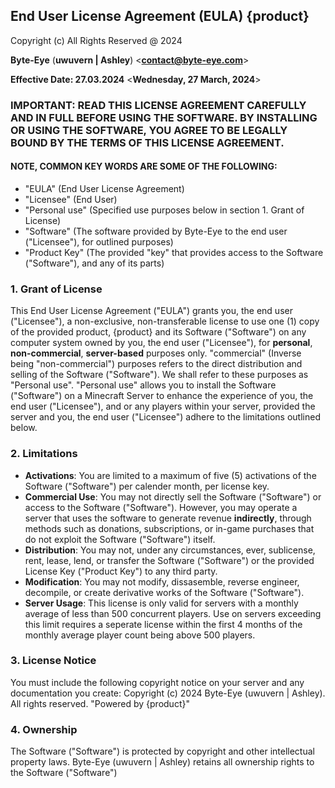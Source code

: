 ## End User License Agreement (EULA) {product}

Copyright (c) All Rights Reserved @ 2024

**Byte-Eye** (**uwuvern | Ashley**) <**contact@byte-eye.com**> 

**Effective Date: 27.03.2024** <**Wednesday, 27 March, 2024**>

### IMPORTANT: READ THIS LICENSE AGREEMENT CAREFULLY AND IN FULL BEFORE USING THE SOFTWARE. BY INSTALLING OR USING THE SOFTWARE, YOU AGREE TO BE LEGALLY BOUND BY THE TERMS OF THIS LICENSE AGREEMENT.

#### NOTE, COMMON KEY WORDS ARE SOME OF THE FOLLOWING:
- "EULA"         (End User License Agreement)
- "Licensee"     (End User)
- "Personal use" (Specified use purposes below in section 1. Grant of License)
- "Software"     (The software provided by Byte-Eye to the end user ("Licensee"), for outlined purposes)
- "Product Key"  (The provided "key" that provides access to the Software ("Software"), and any of its parts)

### 1. Grant of License
This End User License Agreement ("EULA") grants you, the end user ("Licensee"), a non-exclusive, non-transferable license to use one (1) copy of the provided product, {product} and its Software ("Software") on any computer system owned by you, the end user ("Licensee"), for **personal**, **non-commercial**, **server-based** purposes only. "commercial" (Inverse being "non-commercial") purposes refers to the direct distribution and selling of the Software ("Software"). We shall refer to these purposes as "Personal use". "Personal use" allows you to install the Software ("Software") on a Minecraft Server to enhance the experience of you, the end user ("Licensee"), and or any players within your server, provided the server and you, the end user ("Licensee") adhere to the limitations outlined below.

### 2. Limitations
* **Activations**: You are limited to a maximum of five (5) activations of the Software ("Software") per calender month, per license key.
* **Commercial Use**: You may not directly sell the Software ("Software") or access to the Software ("Software"). However, you may operate a server that uses the software to generate revenue **indirectly**, through methods such as donations, subscriptions, or in-game purchases that do not exploit the Software ("Software") itself.
* **Distribution**: You may not, under any circumstances, ever, sublicense, rent, lease, lend, or transfer the Software ("Software") or the provided License Key ("Product Key") to any third party.
* **Modification**: You may not modify, dissasemble, reverse engineer, decompile, or create derivative works of the Software ("Software").
* **Server Usage**: This license is only valid for servers with a monthly average of less than 500 concurrent players. Use on servers exceeding this limit requires a seperate license within the first 4 months of the monthly average player count being above 500 players.

### 3. License Notice
You must include the following copyright notice on your server and any documentation you create:
  Copyright (c) 2024 Byte-Eye (uwuvern | Ashley). All rights reserved. "Powered by {product}"

### 4. Ownership
The Software ("Software") is protected by copyright and other intellectual property laws. Byte-Eye (uwuvern | Ashley) retains all ownership rights to the Software ("Software")
  

